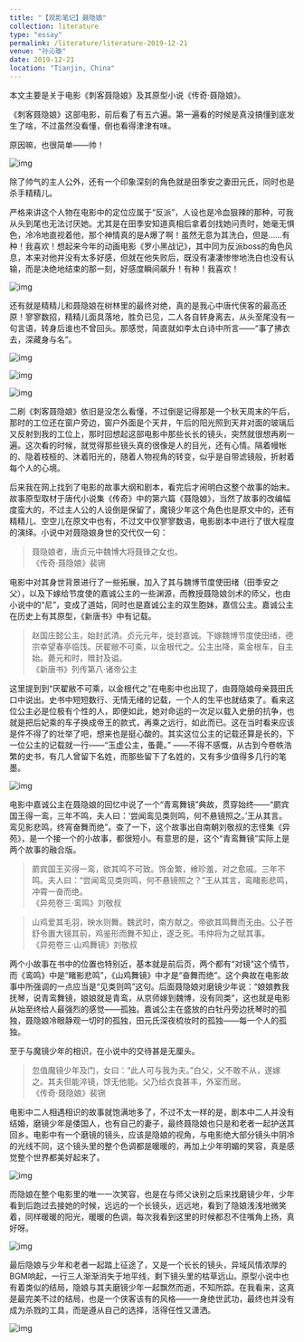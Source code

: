 ```yaml
---
title: "【观影笔记】聂隐娘"
collection: literature
type: "essay"
permalink: /literature/literature-2019-12-21
venue: "孙沁璇"
date: 2019-12-21
location: "Tianjin, China"
---
```


本文主要是关于电影《刺客聂隐娘》及其原型小说《传奇·聂隐娘》。

《刺客聂隐娘》这部电影，前后看了有五六遍。第一遍看的时候是真没搞懂到底发生了啥，不过虽然没看懂，倒也看得津津有味。

原因嘛，也很简单——帅！

![img](https://sunqinxuan.github.io/images/literature-2019-12-21-img1.gif)

除了帅气的主人公外，还有一个印象深刻的角色就是田季安之妻田元氏，同时也是杀手精精儿。

严格来讲这个人物在电影中的定位应属于“反派”，人设也是冷血狠辣的那种，可我从头到尾也无法讨厌她。尤其是在田季安知道真相后拿着剑找她问责时，她毫无惧色，冷冷地直视着他，那个神情真的是A爆了啊！虽然无意为其洗白，但是……有种！我喜欢！想起来今年的动画电影《罗小黑战记》，其中同为反派boss的角色风息，本来对他并没有太多好感，但就在他失败后，既没有凄凄惨惨地洗白也没有认输，而是决绝地结束的那一刻，好感度瞬间飙升！有种！我喜欢！

![img](https://sunqinxuan.github.io/images/literature-2019-12-21-img2.gif)

还有就是精精儿和聂隐娘在树林里的最终对绝，真的是我心中唐代侠客的最高还原！寥寥数招，精精儿面具落地，胜负已见，二人各自转身离去，从头至尾没有一句言语，转身后谁也不曾回头。那感觉，简直就如李太白诗中所言——“事了拂衣去，深藏身与名”。

![img](https://sunqinxuan.github.io/images/literature-2019-12-21-img3.gif)

![img](https://sunqinxuan.github.io/images/literature-2019-12-21-img4.webp)

![img](https://sunqinxuan.github.io/images/literature-2019-12-21-img5.webp)

二刷《刺客聂隐娘》依旧是没怎么看懂，不过倒是记得那是一个秋天周末的午后，那时的工位还在窗户旁边，窗户外面是个天井，午后的阳光照到天井对面的玻璃后又反射到我的工位上，那时回想起这部电影中那些长长的镜头，突然就很想再刷一遍。这次看的时候，就觉得那些镜头真的很像是人的目光，还有心情。隔着幔帐的、隐着枝桠的、沐着阳光的，随着人物视角的转变，似乎是自带滤镜般，折射着每个人的心境。

后来我在网上找到了电影的故事大纲和剧本，看完后才闹明白这整个故事的始末。故事原型取材于唐代小说集《传奇》中的第六篇《聂隐娘》，当然了故事的改编幅度蛮大的，不过主人公的人设倒是保留了，魔镜少年这个角色也是原文中的，还有精精儿、空空儿在原文中也有，不过文中仅寥寥数语，电影剧本中进行了很大程度的演绎。小说中对聂隐娘身世的交代仅一句：

>聂隐娘者，唐贞元中魏博大将聂锋之女也。<br>
《传奇·聂隐娘》裴铏

电影中对其身世背景进行了一些拓展，加入了其与魏博节度使田绪（田季安之父），以及下嫁给节度使的嘉诚公主的一些渊源，而教授聂隐娘剑术的师父，也由小说中的“尼”，变成了道姑，同时也是嘉诚公主的双生胞妹，嘉信公主。嘉诚公主在历史上有其原型，《新唐书》中有记载。

>赵国庄懿公主，始封武清。贞元元年，徙封嘉诚。下嫁魏博节度使田绪，德宗幸望春亭临饯。厌翟敝不可乘，以金根代之。公主出降，乘金根车，自主始。薨元和时，赠封及谥。<br>
《新唐书》列传第八·诸帝公主

这里提到到“厌翟敝不可乘，以金根代之”在电影中也出现了，由聂隐娘母亲聂田氏口中说出。史书中短短数行、无情无绪的记载，一个人的生平也就结束了。看来这位公主必是位极有个性的人，即便如此，她对命运的一次足以载入史册的抗争，也就是把后妃乘的车子换成帝王的款式，再乘之远行，如此而已。这在当时看来应该是件不得了的壮举了吧，想来也是挺心酸的。其实这位公主的记载还算是长的，下一位公主的记载就一行——“玉虚公主，蚤薨。” ——不得不感慨，从古到今卷帙浩繁的史书，有几人曾留下名姓，而那些留下了名姓的，又有多少值得多几行的笔墨。

![img](https://sunqinxuan.github.io/images/literature-2019-12-21-img6.webp)

电影中嘉诚公主在聂隐娘的回忆中说了一个“青鸾舞镜”典故，贯穿始终——“罽宾国王得一鸾，三年不鸣，夫人曰：‘尝闻鸾见类则鸣，何不悬镜照之。’王从其言。鸾见影悲鸣，终宵奋舞而绝”。查了一下，这个故事出自南朝刘敬叔的志怪集《异苑》，是一个接一个的小故事，都很短小。有意思的是，这个“青鸾舞镜”实际上是两个故事的融合版。

>罽宾国王买得一鸾，欲其鸣不可致。饰金繁，飨珍羞，对之愈戚。三年不鸣。夫人曰：“尝闻鸾见类则鸣，何不悬镜照之？”王从其言，鸾睹影悲鸣，冲霄一奋而绝。<br>
《异苑卷三·鸾鸣》刘敬叔

>山鸡爱其毛羽，映水则舞。魏武时，南方献之。帝欲其鸣舞而无由。公子苍舒令置大镜其前，鸡鉴形而舞不知止，遂乏死。韦仲将为之赋其事。<br>
《异苑卷三·山鸡舞镜》刘敬叔

两个小故事在书中的位置也特别近，基本就是前后页，两个都有“对镜”这个情节，而《鸾鸣》中是“睹影悲鸣”，《山鸡舞镜》中才是“奋舞而绝”。这个典故在电影故事中所强调的一点应当是“见类则鸣”这句。后面聂隐娘对磨镜少年说：“娘娘教我抚琴，说青鸾舞镜，娘娘就是青鸾，从京师嫁到魏博，没有同类”，这也就是电影从始至终给人最强烈的感觉——孤独。嘉诚公主在盛放的白牡丹旁边抚琴时的孤独，聂隐娘冷眼静观一切时的孤独，田元氏深夜梳妆时的孤独——每一个人的孤独。

至于与魔镜少年的相识，在小说中的交待甚是无厘头。

>忽值魔镜少年及门，女曰：“此人可与我为夫。”白父，父不敢不从，遂嫁之。其夫但能淬镜，馀无他能。父乃给衣食甚丰，外室而居。<br>
《传奇·聂隐娘》裴铏

电影中二人相遇相识的故事就饱满地多了，不过不太一样的是，剧本中二人并没有结婚，磨镜少年是倭国人，也有自己的妻子，最终聂隐娘也只是和老者一起护送其回乡。电影中有一个磨镜的镜头，应该是隐娘的视角，与电影绝大部分镜头中阴冷的光线不同，这个镜头里的整个色调都是暖暖的，再加上少年明媚的笑容，真是感觉整个世界都美好起来了。

![img](https://sunqinxuan.github.io/images/literature-2019-12-21-img7.webp)

而隐娘在整个电影里的唯一一次笑容，也是在与师父诀别之后来找磨镜少年，少年看到后跑过去接她的时候，远远的一个长镜头，远远地，看到了隐娘浅浅地微笑着，同样暖暖的阳光，暖暖的色调，每次我看到这里的时候都忍不住嘴角上扬，真好呀。

![img](https://sunqinxuan.github.io/images/literature-2019-12-21-img8.webp)

最后隐娘与少年和老者一起踏上征途了，又是一个长长的镜头，异域风情浓厚的BGM响起，一行三人渐渐消失于地平线，剩下镜头里的枯草远山。原型小说中也有着类似的结局，隐娘与其夫磨镜少年一起飘然而逝，不知所踪。在我看来，这真是最完美不过的结局，也是一个侠客该有的风格——一身绝世武功，最终也并没有成为杀戮的工具，而是遵从自己的选择，活得任性又潇洒。

![img](https://sunqinxuan.github.io/images/literature-2019-12-21-img9.webp)